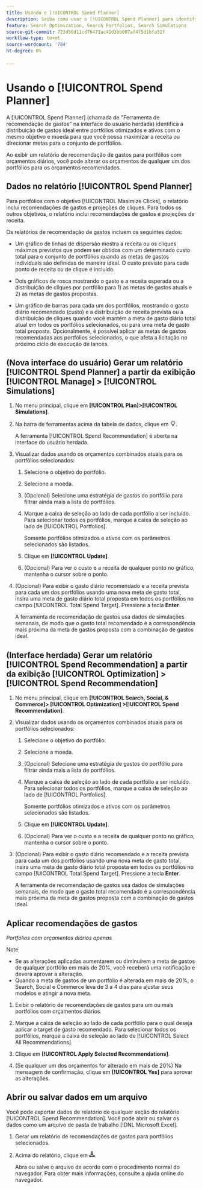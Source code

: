 ```yaml
---
title: Usando o [!UICONTROL Spend Planner]
description: Saiba como usar o [!UICONTROL Spend Planner] para identificar a distribuição de gastos ideal entre portfólios.
feature: Search Optimization, Search Portfolios, Search Simulations
source-git-commit: 723d50d11cd76471ac41d3bb007af4f5d1bfa32f
workflow-type: tm+mt
source-wordcount: '784'
ht-degree: 0%

---
```


# Usando o [!UICONTROL Spend Planner]

<!-- When this becomes a menu item, move file and TOC entry accordingly -->

A [!UICONTROL Spend Planner] (chamada de &quot;Ferramenta de recomendação de gastos&quot; na interface do usuário herdada) identifica a distribuição de gastos ideal entre portfólios otimizados e ativos com o mesmo objetivo e moeda para que você possa maximizar a receita ou direcionar metas para o conjunto de portfólios.

Ao exibir um relatório de recomendação de gastos para portfólios com orçamentos diários, você pode alterar os orçamentos de qualquer um dos portfólios para os orçamentos recomendados.

## Dados no relatório [!UICONTROL Spend Planner]

Para portfólios com o objetivo [!UICONTROL Maximize Clicks], o relatório inclui recomendações de gastos e projeções de cliques. Para todos os outros objetivos, o relatório inclui recomendações de gastos e projeções de receita.

Os relatórios de recomendação de gastos incluem os seguintes dados:

* Um gráfico de linhas de dispersão mostra a receita ou os cliques máximos previstos que podem ser obtidos com um determinado custo total para o conjunto de portfólios quando as metas de gastos individuais são definidas de maneira ideal. O custo previsto para cada ponto de receita ou de clique é incluído.

* Dois gráficos de rosca mostrando o gasto e a receita esperada ou a distribuição de cliques por portfólio para 1\) as metas de gastos atuais e 2\) as metas de gastos propostas.

* Um gráfico de barras para cada um dos portfólios, mostrando o gasto diário recomendado (custo) e a distribuição de receita prevista ou a distribuição de cliques quando você mantém a meta de gasto diário total atual em todos os portfólios selecionados, ou para uma meta de gasto total proposta. Opcionalmente, é possível aplicar as metas de gastos recomendadas aos portfólios selecionados, o que afeta a licitação no próximo ciclo de execução de lances.

## (Nova interface do usuário) Gerar um relatório [!UICONTROL Spend Planner] a partir da exibição [!UICONTROL Manage] > [!UICONTROL Simulations]

<!-- The path will probably change, so then update the heading and instructions -->

1. No menu principal, clique em **[!UICONTROL Plan]>[!UICONTROL Simulations]**.

1. Na barra de ferramentas acima da tabela de dados, clique em ![Planejador de gastos](/help/search-social-commerce/assets/spend-planner-icon.png "Planejador de gastos").

   A ferramenta [!UICONTROL Spend Recommendation] é aberta na interface do usuário herdada.

1. Visualizar dados usando os orçamentos combinados atuais para os portfólios selecionados:

   1. Selecione o objetivo do portfólio.

   1. Selecione a moeda.

   1. (Opcional) Selecione uma estratégia de gastos do portfólio para filtrar ainda mais a lista de portfólios.

   1. Marque a caixa de seleção ao lado de cada portfólio a ser incluído. Para selecionar todos os portfólios, marque a caixa de seleção ao lado de [!UICONTROL Portfolios].

      Somente portfólios otimizados e ativos com os parâmetros selecionados são listados.

   1. Clique em **[!UICONTROL Update]**.

   1. (Opcional) Para ver o custo e a receita de qualquer ponto no gráfico, mantenha o cursor sobre o ponto.

1. (Opcional) Para exibir o gasto diário recomendado e a receita prevista para cada um dos portfólios usando uma nova meta de gasto total, insira uma meta de gasto diário total proposta em todos os portfólios no campo [!UICONTROL Total Spend Target]. Pressione a tecla **Enter**.

   A ferramenta de recomendação de gastos usa dados de simulações semanais, de modo que o gasto total recomendado é a correspondência mais próxima da meta de gastos proposta com a combinação de gastos ideal.

## (Interface herdada) Gerar um relatório [!UICONTROL Spend Recommendation] a partir da exibição [!UICONTROL Optimization] > [!UICONTROL Spend Recommendation]

1. No menu principal, clique em **[!UICONTROL Search, Social, & Commerce]> [!UICONTROL Optimization] >[!UICONTROL Spend Recommendation]**.

1. Visualizar dados usando os orçamentos combinados atuais para os portfólios selecionados:

   1. Selecione o objetivo do portfólio.

   1. Selecione a moeda.

   1. (Opcional) Selecione uma estratégia de gastos do portfólio para filtrar ainda mais a lista de portfólios.

   1. Marque a caixa de seleção ao lado de cada portfólio a ser incluído. Para selecionar todos os portfólios, marque a caixa de seleção ao lado de [!UICONTROL Portfolios].

      Somente portfólios otimizados e ativos com os parâmetros selecionados são listados.

   1. Clique em **[!UICONTROL Update]**.

   1. (Opcional) Para ver o custo e a receita de qualquer ponto no gráfico, mantenha o cursor sobre o ponto.

1. (Opcional) Para exibir o gasto diário recomendado e a receita prevista para cada um dos portfólios usando uma nova meta de gasto total, insira uma meta de gasto diário total proposta em todos os portfólios no campo [!UICONTROL Total Spend Target]. Pressione a tecla **Enter**.

   A ferramenta de recomendação de gastos usa dados de simulações semanais, de modo que o gasto total recomendado é a correspondência mais próxima da meta de gastos proposta com a combinação de gastos ideal.

## Aplicar recomendações de gastos

*Portfólios com orçamentos diários apenas*

>[!NOTE]
>
>* Se as alterações aplicadas aumentarem ou diminuírem a meta de gastos de qualquer portfólio em mais de 20%, você receberá uma notificação e deverá aprovar a alteração.
>* Quando a meta de gastos de um portfólio é alterada em mais de 20%, o Search, Social e Commerce leva de 3 a 4 dias para ajustar seus modelos e atingir a nova meta.

1. Exibir o relatório de recomendações de gastos para um ou mais portfólios com orçamentos diários.

1. Marque a caixa de seleção ao lado de cada portfólio para o qual deseja aplicar o target de gasto recomendado. Para selecionar todos os portfólios, marque a caixa de seleção ao lado de [!UICONTROL Select All Recommendations].

1. Clique em **[!UICONTROL Apply Selected Recommendations]**.

1. (Se qualquer um dos orçamentos for alterado em mais de 20%) Na mensagem de confirmação, clique em **[!UICONTROL Yes]** para aprovar as alterações.

## Abrir ou salvar dados em um arquivo

Você pode exportar dados de relatório de qualquer seção do relatório [!UICONTROL Spend Recommendation]. Você pode abrir ou salvar os dados como um arquivo de pasta de trabalho [!DNL Microsoft Excel].

1. Gerar um relatório de recomendações de gastos para portfólios selecionados.

1. Acima do relatório, clique em ![Baixar](/help/search-social-commerce/assets/download-spend-recommendation.png "Baixar").

   Abra ou salve o arquivo de acordo com o procedimento normal do navegador.  Para obter mais informações, consulte a ajuda online do navegador.
